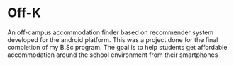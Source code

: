 # Off-K
An off-campus accommodation finder based on recommender system developed for the android platform.
This was a project done for the final completion of my B.Sc program.
The goal is to help students get affordable accommodation around the school environment from their smartphones
